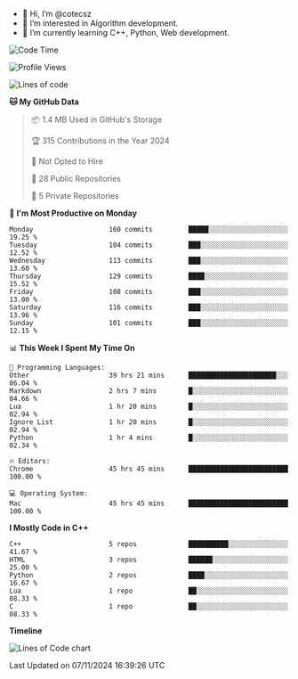 - 👋 Hi, I’m @cotecsz
- 👀 I’m interested in Algorithm development.
- 🌱 I’m currently learning C++, Python, Web development.

<!---
cotecsz/cotecsz is a ✨ special ✨ repository because its `README.md` (this file) appears on your GitHub profile.
You can click the Preview link to take a look at your changes.
--->

<!--START_SECTION:waka-->
![Code Time](http://img.shields.io/badge/Code%20Time-1%2C931%20hrs%2029%20mins-blue)

![Profile Views](http://img.shields.io/badge/Profile%20Views-0-blue)

![Lines of code](https://img.shields.io/badge/From%20Hello%20World%20I%27ve%20Written-1.2%20million%20lines%20of%20code-blue)

**🐱 My GitHub Data** 

> 📦 1.4 MB Used in GitHub's Storage 
 > 
> 🏆 315 Contributions in the Year 2024
 > 
> 🚫 Not Opted to Hire
 > 
> 📜 28 Public Repositories 
 > 
> 🔑 5 Private Repositories 
 > 
📅 **I'm Most Productive on Monday** 

```text
Monday                   160 commits         █████░░░░░░░░░░░░░░░░░░░░   19.25 % 
Tuesday                  104 commits         ███░░░░░░░░░░░░░░░░░░░░░░   12.52 % 
Wednesday                113 commits         ███░░░░░░░░░░░░░░░░░░░░░░   13.60 % 
Thursday                 129 commits         ████░░░░░░░░░░░░░░░░░░░░░   15.52 % 
Friday                   108 commits         ███░░░░░░░░░░░░░░░░░░░░░░   13.00 % 
Saturday                 116 commits         ███░░░░░░░░░░░░░░░░░░░░░░   13.96 % 
Sunday                   101 commits         ███░░░░░░░░░░░░░░░░░░░░░░   12.15 % 
```


📊 **This Week I Spent My Time On** 

```text
💬 Programming Languages: 
Other                    39 hrs 21 mins      ██████████████████████░░░   86.04 % 
Markdown                 2 hrs 7 mins        █░░░░░░░░░░░░░░░░░░░░░░░░   04.66 % 
Lua                      1 hr 20 mins        █░░░░░░░░░░░░░░░░░░░░░░░░   02.94 % 
Ignore List              1 hr 20 mins        █░░░░░░░░░░░░░░░░░░░░░░░░   02.94 % 
Python                   1 hr 4 mins         █░░░░░░░░░░░░░░░░░░░░░░░░   02.34 % 

🔥 Editors: 
Chrome                   45 hrs 45 mins      █████████████████████████   100.00 % 

💻 Operating System: 
Mac                      45 hrs 45 mins      █████████████████████████   100.00 % 
```

**I Mostly Code in C++** 

```text
C++                      5 repos             ██████████░░░░░░░░░░░░░░░   41.67 % 
HTML                     3 repos             ██████░░░░░░░░░░░░░░░░░░░   25.00 % 
Python                   2 repos             ████░░░░░░░░░░░░░░░░░░░░░   16.67 % 
Lua                      1 repo              ██░░░░░░░░░░░░░░░░░░░░░░░   08.33 % 
C                        1 repo              ██░░░░░░░░░░░░░░░░░░░░░░░   08.33 % 
```



**Timeline**

![Lines of Code chart](https://raw.githubusercontent.com/cotecsz/cotecsz/master/assets/bar_graph.png)


 Last Updated on 07/11/2024 16:39:26 UTC
<!--END_SECTION:waka-->
